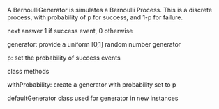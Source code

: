 A BernoulliGenerator is simulates a Bernoulli Process. This is a discrete process, with probability of p for success, and 1-p for failure. 

next
	answer 1 if success event, 0 otherwise
	
generator:
	provide a uniform [0,1] random number generator
	
p: 
	set the probability of success events
	
class methods

withProbability:
	create a generator with probability set to p
	
defaultGenerator
	class used for generator in new instances